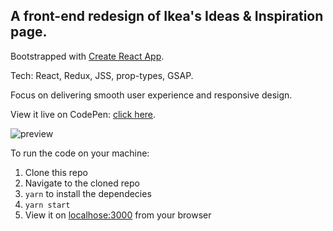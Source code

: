 ## A front-end redesign of Ikea's Ideas & Inspiration page.

Bootstrapped with [Create React App](https://github.com/facebook/create-react-app).

Tech: React, Redux, JSS, prop-types, GSAP.

Focus on delivering smooth user experience and responsive design.

View it live on CodePen: [click here](https://codepen.io/Yuechun/live/dyoQmPp).

![preview](https://media.giphy.com/media/XZsd2da6kDnMx3GCkb/giphy.gif)

To run the code on your machine:

1. Clone this repo
2. Navigate to the cloned repo
3. `yarn` to install the dependecies
4. `yarn start`
5. View it on [localhose:3000](http://localhost:3000/) from your browser
